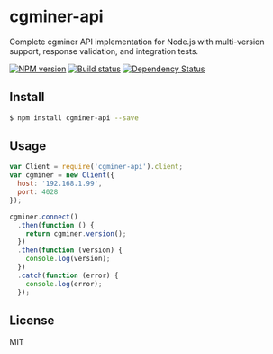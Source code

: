 # cgminer-api

Complete cgminer API implementation for Node.js with multi-version support, response validation, and integration tests.

[![NPM version][npm-image]][npm-url]
[![Build status][travis-image]][travis-url]
[![Dependency Status][daviddm-image]][daviddm-url]

## Install
```sh
$ npm install cgminer-api --save
```

## Usage
```js
var Client = require('cgminer-api').client;
var cgminer = new Client({
  host: '192.168.1.99',
  port: 4028
});

cgminer.connect()
  .then(function () {
    return cgminer.version();
  })
  .then(function (version) {
    console.log(version);
  })
  .catch(function (error) {
    console.log(error);
  });
```

## License
MIT

[sails-logo]: http://cdn.tjw.io/images/sails-logo.png
[sails-url]: https://sailsjs.org
[npm-image]: https://img.shields.io/npm/v/cgminer-api.svg?style=flat
[npm-url]: https://npmjs.org/package/cgminer-api
[travis-image]: https://img.shields.io/travis/hashware/node-cgminer-api.svg?style=flat
[travis-url]: https://travis-ci.org/hashware/node-cgminer-api
[daviddm-image]: http://img.shields.io/david/hashware/node-cgminer-api.svg?style=flat
[daviddm-url]: https://david-dm.org/hashware/node-cgminer-api
